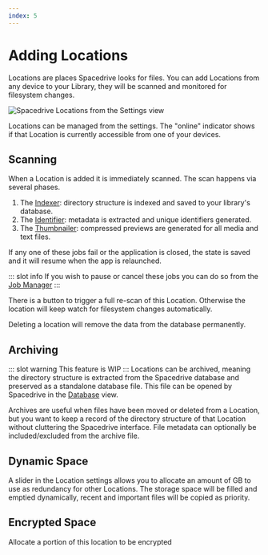 ```yaml
---
index: 5
---
```


# Adding Locations

Locations are places Spacedrive looks for files. You can add Locations from any device to your Library, they will be scanned and monitored for filesystem changes.

![Spacedrive Locations from the Settings view](/locations.webp)

Locations can be managed from the settings. The "online" indicator shows if that Location is currently accessible from one of your devices.

## Scanning
When a Location is added it is immediately scanned. The scan happens via several phases.

1. The [Indexer](): directory structure is indexed and saved to your library's database.
2. The [Identifier](): metadata is extracted and unique identifiers generated.
3. The [Thumbnailer](): compressed previews are generated for all media and text files.

If any one of these jobs fail or the application is closed, the state is saved and it will resume when the app is relaunched. 

::: slot info 
If you wish to pause or cancel these jobs you can do so from the [Job Manager]()
:::

There is a button to trigger a full re-scan of this Location. Otherwise the location will keep watch for filesystem changes automatically.

Deleting a location will remove the data from the database permanently.

## Archiving
::: slot warning 
This feature is WIP
:::
Locations can be archived, meaning the directory structure is extracted from the Spacedrive database and preserved as a standalone database file. This file can be opened by Spacedrive in the [Database]() view.

Archives are useful when files have been moved or deleted from a Location, but you want to keep a record of the directory structure of that Location without cluttering the Spacedrive interface. File metadata can optionally be included/excluded from the archive file.

## Dynamic Space
A slider in the Location settings allows you to allocate an amount of GB to use as redundancy for other Locations. The storage space will be filled and emptied dynamically, recent and important files will be copied as priority.

## Encrypted Space
Allocate a portion of this location to be encrypted 